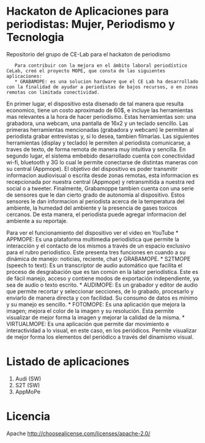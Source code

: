 # Hackaton de Aplicaciones para periodistas: Mujer, Periodismo y Tecnologia
Repositorio del grupo de CE-Lab para el hackaton de periodismo

       Para contribuir con la mejora en el ámbito laboral periodístico CeLab, creó el proyecto MOPE, que consta de las siguientes aplicaciones:       
       * GRABAMOPE: es una solucion hardware que el CE Lab ha desarrollado con la finalidad de ayudar a periodistas de bajos recursos, o en zonas remotas con limitada conectividad. 
En primer lugar, el dispositivo esta disenado de tal manera que resulta economico, tiene un costo aproximado de 60$, e incluye las herramientas mas relevantes a la hora de hacer periodismo.
Estas herramientas son: una grabadora, una webcam, una pantalla de 16x2 y un teclado sencillo. Las primeras herramientas mencionadas (grabadora y webcam) le permiten al periodista grabar 
entrevistas y, si lo desea, tambien filmarlas. Las siguientes herramientas (display y teclado) le permiten al periodista comunicarse, a traves de texto, de forma remota de manera muy 
intuitiva y sencilla. En segundo lugar, el sistema embebido desarrollado cuenta con conectividad wi-fi, bluetooth y 3G lo cual le permite conectarse de distintas maneras con su central 
(Appmope). El objetivo del dispositivo es poder transmitir informacion audiovisual o escrita desde zonas remotas, esta informacion es recepcionada por nuestra central (Appmope) y 
retransmitida a nuestra red social o a tweeter. Finalmente, Grabamoppe tambien cuenta con una serie de sensores que le dan cierto grado de autonomia al dispositivo. Estos sensores le dan
informacion al periodista acerca de la temperatura del ambiente, la humedad del ambiente y la presencia de gases toxicos cercanos. De esta manera, el periodista puede agregar informacion 
del ambiente a su reportaje.      

Para ver el funcionamiento del dispositivo ver el video en YouTube
       * APPMOPE: Es una plataforma multimedia periodística que permite la interacción y el contacto de los mismos a 
         través de un espacio exclusivo para el rubro periodístico. Este presenta tres funciones en cuando a su dinámica 
         de manejo: noticias, reciente, chat y GRABAMOPE.
       * S2TMOPE (speech to text): Es un transcriptor de audio automático que facilita el proceso de desgrabación que es tan común 
         en la labor periodística. Este es de fácil manejo, acceso y contiene modos de exportación independiente, ya sea de audio o texto escrito.
       * AUDIMOPE: Es un grabador y editor de audio que permite recortar y seleccionar secciones, de lo grabado, procesarlo y 
         enviarlo de manera directa y con facilidad. Su consumo de datos es mínimo y su manejo es sencillo.
       * FOTOMOPE: Es una aplicación que mejora la imagen; mejora el color de la imagen y su resolución. Esta permite visualizar de mejor 
         forma la imagen y mejorar la calidad de la misma.
       * VIRTUALMOPE: Es una aplicación que permite dar movimiento e interactividad a lo visual, en este caso, en los periódicos. 
         Permite visualizar de mejor forma los elementos del periódico a través del dinamismo visual.
         
# Listado de aplicaciones
1. Audi (SW)
2. S2T (SW)
3. AppMoPe

# Licencia
Apache
http://choosealicense.com/licenses/apache-2.0/
